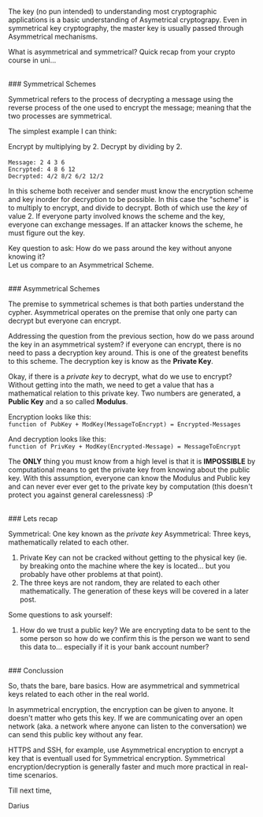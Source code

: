 The key (no pun intended) to understanding most cryptographic applications is a basic understanding of Asymetrical cryptograpy. Even in symmetrical key cryptography, the master key is usually passed through Asymmetrical mechanisms.

What is asymmetrical and symmetrical? Quick recap from your crypto course in uni...

<br>
### Symmetrical Schemes
<br>

Symmetrical refers to the process of decrypting a message using the reverse process of the one used to encrypt the message; meaning that the two processes are symmetrical.

The simplest example I can think:

Encrypt by multiplying by 2. Decrypt by dividing by 2.
<br>
<br>
`Message: 2 4 3 6`
<br>
`Encrypted: 4 8 6 12`
<br>
`Decrypted: 4/2 8/2 6/2 12/2`

In this scheme both receiver and sender must know the encryption scheme and key inorder for decryption to be possible. In this case the "scheme" is to multiply to encrypt, and divide to decrypt. Both of which use the *key* of value 2. If everyone party involved knows the scheme and the key, everyone can exchange messages. If an attacker knows the scheme, he must figure out the key.

Key question to ask: How do we pass around the key without anyone knowing it?
<br>
Let us compare to an Asymmetrical Scheme.

<br>
### Asymmetrical Schemes
<br>

The premise to symmetrical schemes is that both parties understand the cypher. Asymmetrical operates on the premise that only one party can decrypt but everyone can encrypt.

Addressing the question from the previous section, how do we pass around the key in an asymmetrical system? if everyone can encrypt, there is no need to pass a decryption key around. This is one of the greatest benefits to this scheme. The decryption key is know as the **Private Key**. 

Okay, if there is a *private key* to decrypt, what do we use to encrypt? Without getting into the math, we need to get a value that has a mathematical relation to this private key. Two numbers are generated, a **Public Key** and a so called **Modulus**.

Encryption looks like this:
<br>
`function of PubKey + ModKey(MessageToEncrypt) = Encrypted-Messages`

And decryption looks like this:
<br>
`function of PrivKey + ModKey(Encrypted-Message) = MessageToEncrypt`

The **ONLY** thing you must know from a high level is that it is **IMPOSSIBLE** by computational means to get the private key from knowing about the public key. With this assumption, everyone can know the Modulus and Public key and can never ever ever get to the private key by computation (this doesn't protect you against general carelessness) :P

<br>
### Lets recap
<br>

Symmetrical: One key known as the *private key*
Asymmetrical: Three keys, mathematically related to each other.

1. Private Key can not be cracked without getting to the physical key (ie. by breaking onto the machine where the key is located... but you probably have other problems at that point).
2. The three keys are not random, they are related to each other mathematically. The generation of these keys will be covered in a later post.

Some questions to ask yourself:

1. How do we trust a public key? We are encrypting data to be sent to the some person so how do we confirm this is the person we want to send this data to... especially if it is your bank account number?

<br>
### Conclussion
<br>

So, thats the bare, bare basics. How are asymmetrical and symmetrical keys related to each other in the real world. 

In asymmetrical encryption, the encryption can be given to anyone. It doesn't matter who gets this key. If we are communicating over an open network (aka. a network where anyone can listen to the conversation) we can send this public key without any fear.

HTTPS and SSH, for example, use Asymmetrical encryption to encrypt a key that is eventuall used for Symmetrical encryption. Symmetrical encryption/decryption is generally faster and much more practical in real-time scenarios.

Till next time,

Darius
